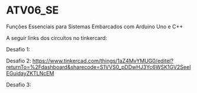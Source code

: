 # ATV06_SE
Funções Essenciais para Sistemas Embarcados com Arduino Uno e C++

A seguir links dos circuitos no tinkercard:

Desafio 1:

Desafio 2: https://www.tinkercad.com/things/1aZ4MvYMUG0/editel?returnTo=%2Fdashboard&sharecode=S1VVS0_pDDwHJ3Yc6WSK1GV2SeeIEGuidayZKTLNcEM

Desafio 3: 

